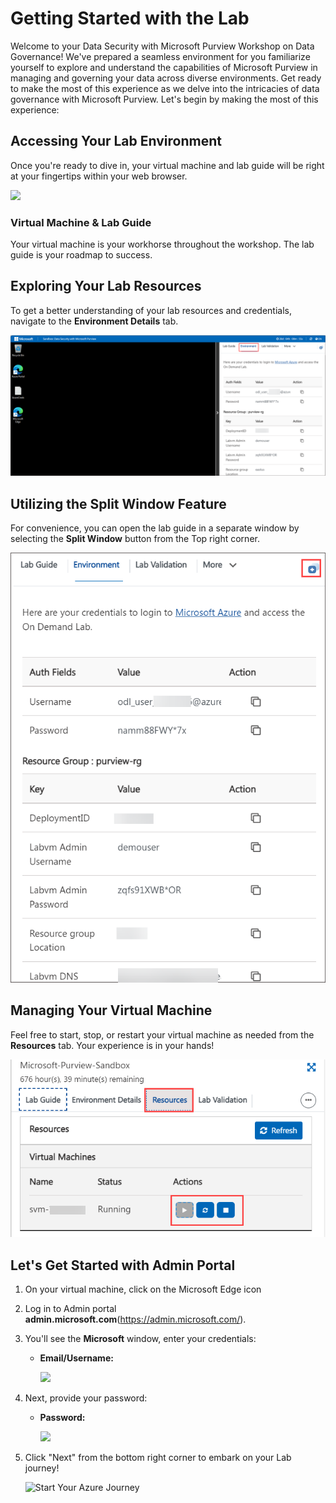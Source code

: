 # Getting Started with the Lab
 

Welcome to your Data Security with Microsoft Purview Workshop on Data Governance! We've prepared a seamless environment for you familiarize yourself to explore and understand the capabilities of Microsoft Purview in managing and governing your data across diverse environments. Get ready to make the most of this experience as we delve into the intricacies of data governance with Microsoft Purview. Let's begin by making the most of this experience:

## Accessing Your Lab Environment
 
Once you're ready to dive in, your virtual machine and lab guide will be right at your fingertips within your web browser.

![](../media/intropur1.png)

### Virtual Machine & Lab Guide
 
Your virtual machine is your workhorse throughout the workshop. The lab guide is your roadmap to success.

## Exploring Your Lab Resources
 
To get a better understanding of your lab resources and credentials, navigate to the **Environment Details** tab.

![](../media/EM-35.png)

## Utilizing the Split Window Feature
 
For convenience, you can open the lab guide in a separate window by selecting the **Split Window** button from the Top right corner.

![](../media/EM-34.png)

## Managing Your Virtual Machine
 
Feel free to start, stop, or restart your virtual machine as needed from the **Resources** tab. Your experience is in your hands!

![](../media/EM-36.png)

## Let's Get Started with Admin Portal 

1. On your virtual machine, click on the Microsoft Edge icon

1. Log in to Admin portal **admin.microsoft.com**(https://admin.microsoft.com/).

1. You'll see the **Microsoft** window, enter your credentials:
 
   - **Email/Username:** <inject key="AzureAdUserEmail"></inject>

     ![](../media/intro1.png)

1. Next, provide your password:
 
   - **Password:** <inject key="AzureAdUserPassword"></inject>

     ![](../media/intro2.png)

1. Click "Next" from the bottom right corner to embark on your Lab journey!
 
   ![Start Your Azure Journey](../media/intropur(4).png)
